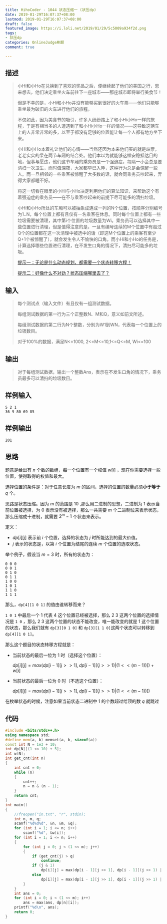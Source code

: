 ```yaml
---
title: HihoCoder - 1044 状态压缩一 (状压dp)
date: 2019-01-29T16:07:37+08:00
lastmod: 2019-01-29T16:07:37+08:00
draft: false
featured_image: https://i.loli.net/2019/01/29/5c5009a934f2d.png
tags:
- 状压dp
categories: OnlineJudge刷题
comment: true

---
```


## 描述

> 小Hi和小Ho在兑换到了喜欢的奖品之后，便继续起了他们的美国之行，思来想去，他们决定乘坐火车前往下一座城市——那座城市即将举行美食节！
>
> 但是不幸的是，小Hi和小Ho并没有能够买到很好的火车票——他们只能够乘坐最为破旧的火车进行他们的旅程。
>
> 不仅如此，因为美食节的吸引，许多人纷纷踏上了和小Hi小Ho一样的旅程，于是有相当多的人遭遇到了和小Hi小Ho一样的情况——这导致这辆车上的人非常非常的多，以至于都没有足够的位置能让每一个人都有地方坐下来。
>
> 小Hi和小Ho本着礼让他们的心情——当然还因为本来他们买的就是站票，老老实实的呆在两节车厢的结合处。他们本以为就能够这样安稳抵达目的地，但事与愿违，他们这节车厢的乘务员是一个强迫症，每隔一小会总是要清扫一次卫生，而时值深夜，大家都早已入睡，这种行为总是会惊醒一些人。而一旦相邻的一些乘客被惊醒了大多数的话，就会同乘务员吵起来，弄得大家都睡不好。
>
> 将这一切看在眼里的小Hi与小Ho决定利用他们的算法知识，来帮助这个有着强迫症的乘务员——在不与乘客吵起来的前提下尽可能多的清扫垃圾。
>
> 小Hi和小Ho所处的车厢可以被抽象成连成一列的N个位置，按顺序分别编号为1..N，每个位置上都有且仅有一名乘客在休息。同时每个位置上都有一些垃圾需要被清理，其中第i个位置的垃圾数量为Wi。乘务员可以选择其中一些位置进行清理，但是值得注意的是，一旦有编号连续的M个位置中有超过Q个的位置都在这一次清理中被选中的话（即这M个位置上的乘客有至少Q+1个被惊醒了），就会发生令人不愉快的口角。而小Hi和小Ho的任务是，计算选择哪些位置进行清理，在不发生口角的情况下，清扫尽可能多的垃圾。
>
> [提示一：无论是什么动态规划，都需要一个状态转移方程！](http://hihocoder.com/problemset/problem/1044#)
>
> [提示二：好像什么不对劲？状态压缩哪里去了？](http://hihocoder.com/problemset/problem/1044#)

## 输入

> 每个测试点（输入文件）有且仅有一组测试数据。
>
> 每组测试数据的第一行为三个正整数N、M和Q，意义如前文所述。
>
> 每组测试数据的第二行为N个整数，分别为W1到WN，代表每一个位置上的垃圾数目。
>
> 对于100%的数据，满足N<=1000, 2<=M<=10,1<=Q<=M, Wi<=100
>

## 输出

> 对于每组测试数据，输出一个整数Ans，表示在不发生口角的情况下，乘务员最多可以清扫的垃圾数目。
>

## 样例输入

```
5 2 1
36 9 80 69 85 
```

## 样例输出

```
201
```

## 思路

题意是给出有 $n$ 个数的数组，每一个位置有一个权值 $w[i]$ ，现在你需要选择一些位置，使得取得的权值和最大。

选择位置的条件是：对于任意长度为 $m$ 的区间，选择的位置的数量必须**小于等于** $q$ 个。

思路是状态压缩。因为 $m$ 的范围是 $10$ ,那么用二进制的思想，二进制为 $1$ 表示当前位置被选择，为 $0$ 表示没有被选择，那么一共需要 $m$ 个二进制位来表示状态，那么压缩成十进制，就需要 $2^m-1$ 个状态来表示。

定义：

- $dp[i][j]$ 表示前 $i$ 个位置，选择的状态为 $j$ 时所能达到的最大价值。
- $j$ 表示的状态是，以第 $i$ 个位置为结尾的连续 $m$ 个位置的选取状态。

举个例子，假设当 $m=3$ 时，所有的状态为：

```
0 0 0
0 0 1
0 1 0
0 1 1
1 0 0
1 0 1
1 1 0
1 1 1
```

那么，`dp[4][1 0 1]​` 的值由谁转移而来？

`1 0 1` 中最后一个 1 代表 4 这个位置已经被选择，那么 2 3 这两个位置的选择情况是 `1 0` ，那么 2 3 这两个位置的状态不能改变，唯一能改变的就是 1 这个位置的状态，那么我们就有 `dp[3][0 1 0]` 和 `dp[3][1 1 0]`这两个状态可以转移到 `dp[4][1 0 1]`。

那么这个题目的状态转移方程就是：

- 当前状态的最后一位为 1 时（选择这个位置）：

  $dp[i][j] = max(dp[i - 1][j >> 1], dp[i - 1][(j >> 1) | (1 << (m - 1))]) + w[i]​$

- 当前状态的最后一位为 0 时（不选这个位置）：

  $dp[i][j] = max(dp[i - 1][j >> 1], dp[i - 1][(j >> 1) | (1 << (m - 1))])$

在枚举状态的时候，注意如果当前状态二进制中 1 的个数超过给顶的数 $q$ 就跳过

## 代码

```cpp
#include <bits/stdc++.h>
using namespace std;
#define mem(a, b) memset(a, b, sizeof(a))
const int N = 1e3 + 10;
int dp[N][(1 << 10) + 5];
int w[N];
int get_cnt(int n)
{
    int cnt = 0;
    while (n)
    {
        cnt++;
        n = n & (n - 1);
    }
    return cnt;
}
int main()
{
    //freopen("in.txt", "r", stdin);
    int n, m, q;
    scanf("%d%d%d", &n, &m, &q);
    for (int i = 1; i <= n; i++)
        scanf("%d", &w[i]);
    for (int i = 1; i <= n; i++)
    {
        for (int j = 0; j < (1 << m); j++)
        {
            if (get_cnt(j) > q)
                continue;
            if (j & 1)
                dp[i][j] = max(dp[i - 1][j >> 1], dp[i - 1][(j >> 1) | (1 << (m - 1))]) + w[i];
            else
                dp[i][j] = max(dp[i - 1][j >> 1], dp[i - 1][(j >> 1) | (1 << (m - 1))]);
        }
    }
    int ans = 0;
    for (int i = 0; i < (1 << m); i++)
        ans = max(ans, dp[n][i]);
    printf("%d\n", ans);
    return 0;
}
```

